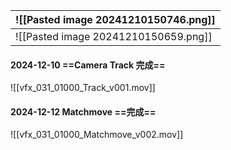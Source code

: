
| ![[Pasted image 20241210150746.png]] |
| ------------------------------------ |
| ![[Pasted image 20241210150659.png]] |

#### 2024-12-10 ==Camera Track 完成==
![[vfx_031_01000_Track_v001.mov]]

#### 2024-12-12 Matchmove ==完成==
![[vfx_031_01000_Matchmove_v002.mov]]